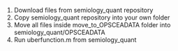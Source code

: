 1. Download files from semiology_quant repository  
2. Copy semiology_quant repository into your own folder
3. Move all files inside move_to_OPSCEADATA folder into semiology_quant/OPSCEADATA
4. Run uberfunction.m from semiology_quant
